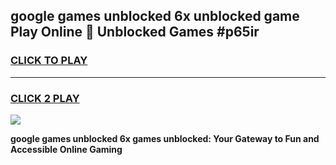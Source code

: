 
## google games unblocked 6x unblocked game Play Online 👋 Unblocked Games #p65ir
<h3>
<a href="https://premium.freeplayer.one?title=google_games_unblocked_6x&ref=21F">CLICK TO PLAY</a></h3>
<hr>

<h3>
<a href="https://premium.freeplayer.one?title=google_games_unblocked_6x&ref=21F">CLICK 2 PLAY</a>
  
</h3>

<a href="https://premium.freeplayer.one?title=google_games_unblocked_6x&ref=21F/"><img src="https://clearcache.store/games.png"></a>


**google games unblocked 6x games unblocked: Your Gateway to Fun and Accessible Online Gaming**
